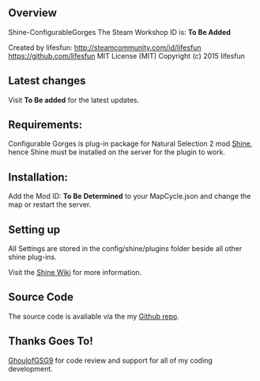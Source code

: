 ## Overview

Shine-ConfigurableGorges
The Steam Workshop ID is: **To Be Added**

Created by lifesfun:
http://steamcommunity.com/id/lifesfun
https://github.com/lifesfun
MIT License (MIT) Copyright (c) 2015 lifesfun 

## Latest changes
Visit **To Be added** for the latest updates.

## Requirements:

Configurable Gorges is plug-in package for Natural Selection 2 mod  [Shine](https://github.com/Person8880/Shine/wiki), hence Shine must be installed on the server for the plugin to work.

## Installation:
Add the Mod ID: **To Be Determined** to your MapCycle.json and change the map or restart the server.

## Setting up
All Settings are stored in the config/shine/plugins folder beside all other shine plug-ins.

Visit the [Shine Wiki](https://github.com/Person8880/Shine/wiki) for more information.

## Source Code

The source code is avaliable via the my [Github repo](https://github.com/lifesfun/ns2Plugins).

## Thanks Goes To! 
[GhoulofGSG9](https://github.com/GhoulofGSG9) for code review and support for all of my coding development.
